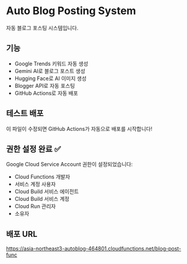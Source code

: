 # Auto Blog Posting System

자동 블로그 포스팅 시스템입니다.

## 기능

- Google Trends 키워드 자동 생성
- Gemini AI로 블로그 포스트 생성
- Hugging Face로 AI 이미지 생성
- Blogger API로 자동 포스팅
- GitHub Actions로 자동 배포

## 테스트 배포

이 파일이 수정되면 GitHub Actions가 자동으로 배포를 시작합니다!

## 권한 설정 완료 ✅

Google Cloud Service Account 권한이 설정되었습니다:
- Cloud Functions 개발자
- 서비스 계정 사용자
- Cloud Build 서비스 에이전트
- Cloud Build 서비스 계정
- Cloud Run 관리자
- 소유자

## 배포 URL

https://asia-northeast3-autoblog-464801.cloudfunctions.net/blog-post-func 